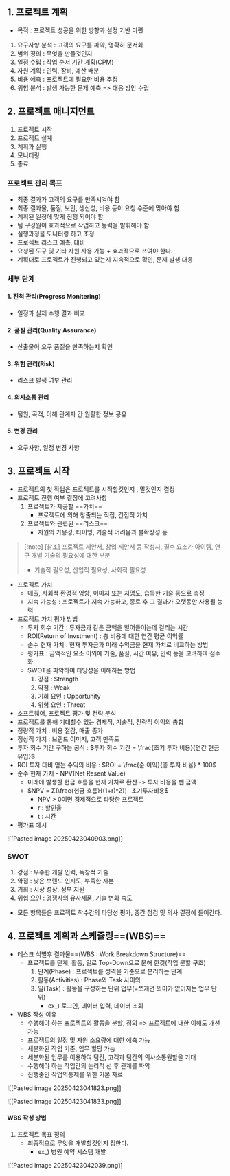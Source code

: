 ## 1. 프로젝트 계획
- 목적 : 프로젝트 성공을 위한 방향과 설정 기반 마련
1. 요구사항 분석 : 고객의 요구를 파악, 명확히 문서화
2. 범위 정의 : 무엇을 만들것인지
3. 일정 수립 : 작업 순서 기간 계획(CPM)
4. 자원 계획 : 인력, 장비, 예산 배분
5. 비용 예측 : 프로젝트에 필요한 비용 추정
6. 위험 분석 : 발생 가능한 문제 예측 => 대응 방안 수립

## 2. 프로젝트 매니지먼트
1. 프로젝트 시작
2. 프로젝트 설계
3. 계획과 실행
4. 모니터링
5. 종료

### 프로젝트 관리 목표
- 최종 결과가 고객의 요구를 만족시켜야 함
- 최종 결과물, 품질, 보안, 생산성, 비용 등이 요청 수준에 맞아야 함
- 계획된 일정에 맞게 진행 되어야 함
- 팀 구성원이 효과적으로 작업하고 능력을 발휘해야 함
- 실행과정을 모니터링 하고 조정
- 프로젝트 리스크 예측, 대비
- 요청된 도구 및 기타 자원 사용 가능 + 효과적으로 쓰여야 한다.
- 계획대로 프로젝트가 진행되고 있는지 지속적으로 확인, 문제 발생 대응

### 세부 단계
#### 1. 진척 관리(Progress Monitering)
- 일정과 실제 수행 결과 비교
#### 2. 품질 관리(Quality Assurance)
- 산출물이 요구 품질을 만족하는지 확인
#### 3. 위험 관리(Risk)
- 리스크 발생 여부 관리
#### 4. 의사소통 관리
- 팀원, 곡객, 이해 관계자 간 원활한 정보 공유
#### 5. 변경 관리
- 요구사항, 일정 변경 사항

## 3. 프로젝트 시작
- 프로젝트의 첫 작업은 프로젝트를 시작할것인지 , 말것인지 결정
- 프로젝트 진행 여부 결정에 고려사항
	1. 프로젝트가 제공할 ==가치==
		- 프로젝트에 의해 창출되는 직접, 간접적 가치
	2. 프로젝트와 관련된 ==리스크==
		- 자원의 가용성, 타이밍, 기술적 어려움과 불확장성 등

>[!note] \[참조]
>프로젝트 제안서, 창업 제안서 등 작성시, 필수 요소가 아이템, 연구 개발 기술의 필요성에 대한 부분
>- 기술적 필요성, 산업적 필요성, 사회적 필요성

- 프로젝트 가치
	- 매출, 사회적 환경적 영향, 이미지 또는 지명도, 습득한 기술 등으로 측정
	- 지속 가능성 : 프로젝트가 지속 가능하고, 종료 후 그 결과가 오랫동안 사용될 능력
- 프로젝트 가치 평가 방법
	- 투자 회수 기간 : 투자금과 같은 금액을 벌어들이는데 걸리는 시간
	- ROI(Return of Invstment) : 총 비용에 대한 연간 평균 이익률
	- 순수 현재 가치 : 현재 투자금과 미래 수익금을 현재 가치로 비교하는 방법
	- 평가표 : 금액적인 요소 이외에 기술, 품질, 시간 여유, 인력 등을 고려하여 점수화
	- SWOT을 파악하여 타당성을 이해하는 방법
		1. 강점 : Strength
		2. 약점 : Weak
		3. 기회 요인 : Opportunity
		4. 위험 요인 : Threat
- 소프트웨어, 프로젝트 평가 및 전략 분석
- 프로젝트를 통해 기대할수 있는 경제적, 기술적, 전략적 이익의 총합
- 정량적 가치 : 비용 절감, 매출 증가
- 정상적 가치 : 브랜드 이미지, 고객 만족도
- 투자 회수 기간 구하는 공식 :  $투자 회수 기간 = \frac{초기 투자 비용}{연간 현금 유입}$
- ROI 투자 대비 얻는 수익의 비용 : $ROI = \frac{순 이익}{총 투자 비율} * 100$
- 순수 현재 가치 -  NPV(Net Resent Value)
	- 미래에 발생할 현금 흐름을 현재 가치로 환산 -> 투자 비용을 뺀 금액
	- $NPV = Σ(\frac{현금 흐름}{(1+r)^2})- 초기투자비용$
		- NPV > 0이면 경제적으로 타당한 프로젝트
		- r : 할인율
		- t : 시간
- 평가표 예시

![[Pasted image 20250423040903.png]]

### SWOT
1. 강점 : 우수한 개발 인력, 독창적 기술
2. 약점 : 낮은 브랜드 인지도, 부족한 자본
3. 기회 : 시장 성장, 정부 지원
4. 위협 요인 : 경쟁사의 유사제품, 기술 변화 속도
- 모든 항목들은 프로젝트 착수간의 타당성 평가, 중간 점검 및 의사 결정에 들어간다.

## 4. 프로젝트 계획과 스케쥴링==(WBS)==
- 테스크 식별후 결과물==(WBS : Work Breakdown Structure)==
	- 프로젝트를 단계, 활동, 일로 Top-Down으로 분해 한것(작업 분할 구조)
		1. 단계(Phase) : 프로젝트를 성격을 기준으로 분리하는 단계
		2. 활동(Activities) : Phase와 Task 사이의
		3. 일(Task) : 활동을 구성하는 단위 업무(=쪼개면 의미가 없어지는 업무 단위)
			- ex_) 로그인, 데이터 입력, 데이터 조회
- WBS 작성 이유
	- 수행해야 하는 프로젝트의 활동을 분할, 정의 
	  => 프로젝트에 대한 이해도 개선 가능
	- 프로젝트의 일정 및 자원 소요량에 대한 예측 가능
	- 세분화된 작업 기준, 업무 할당 가능
	- 세분화된 업무를 이용하여 팀간, 고객과 팀간의 의사소통원할을 기대
	- 수행해야 하는 작업간의 논리적 선 후 관계를 파악
	- 진행중인 작업의통제를 위한 기본 자료

![[Pasted image 20250423041823.png]]

![[Pasted image 20250423041833.png]]

#### WBS 작성 방법
1. 프로젝트 목표 정의
	-  최종적으로 무엇을 개발할것인지 정한다.
		- ex_) 병원 예약 시스템 개발

![[Pasted image 20250423042039.png]]


